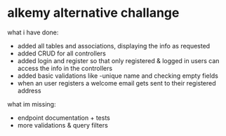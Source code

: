 # alkemy alternative challange
what i have done:
- added all tables and associations, displaying the info as requested
- added CRUD for all controllers
- added login and register so that only registered & logged in users can access the info in the controllers
- added basic validations like -unique name and checking empty fields
- when an user registers a welcome email gets sent to their registered address

what im missing:
- endpoint documentation + tests
- more validations & query filters   
